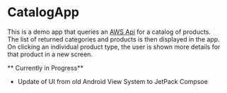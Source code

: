 # CatalogApp

This is a demo app that queries an [AWS Api](http://mobcategories.s3-website-eu-west-1.amazonaws.com/) for a catalog of products.<br/>
The list of returned categories and products is then displayed in the app.<br/>
On clicking an individual product type, the user is shown more details for that product in a new screen.<br/>

**
Currently in Progress**
- Update of UI from old Android View System to JetPack Compsoe
